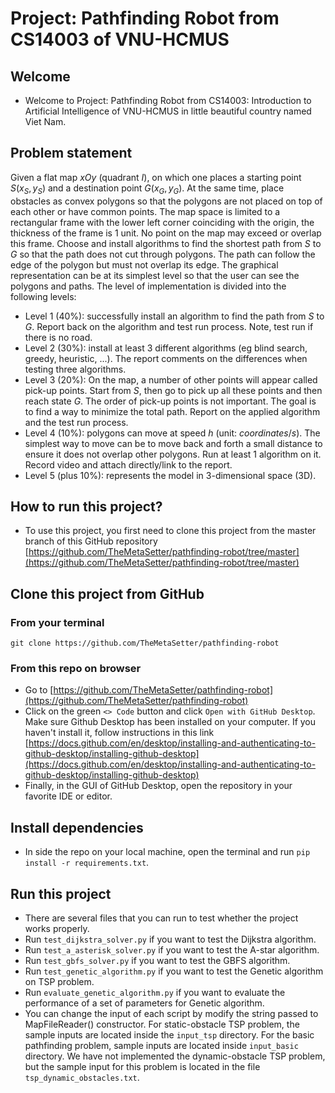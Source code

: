 # Project: Pathfinding Robot from CS14003 of VNU-HCMUS
## Welcome
- Welcome to Project: Pathfinding Robot from CS14003: Introduction to Artificial Intelligence of VNU-HCMUS in little beautiful country named Viet Nam.

## Problem statement
Given a flat map $xOy$ (quadrant $I$), on which one places a starting point $S(x_S,y_S)$ and a destination point $G(x_G,y_G)$. At the same time, place obstacles as convex polygons so that the polygons are not placed on top of each other or have common points. The map space is limited to a rectangular frame with the lower left corner coinciding with the origin, the thickness of the frame is 1 unit. No point on the map may exceed or overlap this frame.
Choose and install algorithms to find the shortest path from $S$ to $G$ so that the path does not cut through polygons. The path can follow the edge of the polygon but must not overlap its edge. The graphical representation can be at its simplest level so that the user can see the polygons and paths.
The level of implementation is divided into the following levels:
- Level 1 (40%): successfully install an algorithm to find the path from $S$ to $G$. Report back on the algorithm and test run process. Note, test run if there is no road.
- Level 2 (30%): install at least 3 different algorithms (eg blind search, greedy, heuristic, ...). The report comments on the differences when testing three algorithms.
- Level 3 (20%): On the map, a number of other points will appear called pick-up points. Start from $S$, then go to pick up all these points and then reach state $G$. The order of pick-up points is not important. The goal is to find a way to minimize the total path. Report on the applied algorithm and the test run process.
- Level 4 (10%): polygons can move at speed $h$ (unit: $coordinates/s$). The simplest way to move can be to move back and forth a small distance to ensure it does not overlap other polygons. Run at least 1 algorithm on it. Record video and attach directly/link to the report.
- Level 5 (plus 10%): represents the model in 3-dimensional space (3D).

## How to run this project?
- To use this project, you first need to clone this project from the master branch of this GitHub repository [https://github.com/TheMetaSetter/pathfinding-robot/tree/master](https://github.com/TheMetaSetter/pathfinding-robot/tree/master)
## Clone this project from GitHub
### From your terminal
```git clone https://github.com/TheMetaSetter/pathfinding-robot```
### From this repo on browser
- Go to [https://github.com/TheMetaSetter/pathfinding-robot](https://github.com/TheMetaSetter/pathfinding-robot)
- Click on the green ```<> Code``` button and click ```Open with GitHub Desktop```. Make sure Github Desktop has been installed on your computer. If you haven't install it, follow instructions in this link [https://docs.github.com/en/desktop/installing-and-authenticating-to-github-desktop/installing-github-desktop](https://docs.github.com/en/desktop/installing-and-authenticating-to-github-desktop/installing-github-desktop)
- Finally, in the GUI of GitHub Desktop, open the repository in your favorite IDE or editor.
## Install dependencies
- In side the repo on your local machine, open the terminal and run ```pip install -r requirements.txt```.
## Run this project
- There are several files that you can run to test whether the project works properly.
- Run ```test_dijkstra_solver.py``` if you want to test the Dijkstra algorithm.
- Run ```test_a_asterisk_solver.py``` if you want to test the A-star algorithm.
- Run ```test_gbfs_solver.py``` if you want to test the GBFS algorithm.
- Run ```test_genetic_algorithm.py``` if you want to test the Genetic algorithm on TSP problem.
- Run ```evaluate_genetic_algorithm.py``` if you want to evaluate the performance of a set of parameters for Genetic algorithm.
- You can change the input of each script by modify the string passed to MapFileReader() constructor. For static-obstacle TSP problem, the sample inputs are located inside the ```input_tsp``` directory. For the basic pathfinding problem, sample inputs are located inside ```input_basic``` directory. We have not implemented the dynamic-obstacle TSP problem, but the sample input for this problem is located in the file ```tsp_dynamic_obstacles.txt```.
